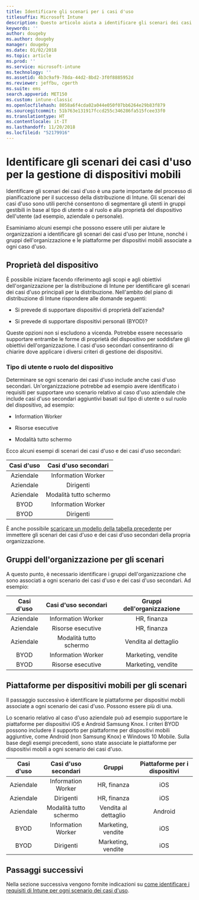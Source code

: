 ```yaml
---
title: Identificare gli scenari per i casi d'uso
titlesuffix: Microsoft Intune
description: Questo articolo aiuta a identificare gli scenari dei casi d'uso e dei casi d'uso secondari per un'implementazione di Microsoft Intune in configurazione solo cloud.
keywords: ''
author: dougeby
ms.author: dougeby
manager: dougeby
ms.date: 01/02/2018
ms.topic: article
ms.prod: ''
ms.service: microsoft-intune
ms.technology: ''
ms.assetid: 4b3c9af9-78da-44d2-8bd2-3f0f8885952d
ms.reviewer: jeffbu, cgerth
ms.suite: ems
search.appverid: MET150
ms.custom: intune-classic
ms.openlocfilehash: 8058a6f4cda02a044e050f07bb6264e29b83f879
ms.sourcegitcommit: 51b763e131917fccd255c346286fa515fcee33f0
ms.translationtype: HT
ms.contentlocale: it-IT
ms.lasthandoff: 11/20/2018
ms.locfileid: "52179916"
---
```

# <a name="identify-mobile-device-management-use-case-scenarios"></a>Identificare gli scenari dei casi d'uso per la gestione di dispositivi mobili

Identificare gli scenari dei casi d'uso è una parte importante del processo di pianificazione per il successo della distribuzione di Intune. Gli scenari dei casi d'uso sono utili perché consentono di segmentare gli utenti in gruppi gestibili in base al tipo di utente o al ruolo e alla proprietà del dispositivo dell'utente (ad esempio, aziendale o personale).

Esaminiamo alcuni esempi che possono essere utili per aiutare le organizzazioni a identificare gli scenari dei casi d'uso per Intune, nonché i gruppi dell'organizzazione e le piattaforme per dispositivi mobili associate a ogni caso d'uso.

## <a name="device-ownership"></a>Proprietà del dispositivo
È possibile iniziare facendo riferimento agli scopi e agli obiettivi dell'organizzazione per la distribuzione di Intune per identificare gli scenari dei casi d'uso principali per la distribuzione. Nell'ambito del piano di distribuzione di Intune rispondere alle domande seguenti:

-   Si prevede di supportare dispositivi di proprietà dell'azienda?

-   Si prevede di supportare dispositivi personali (BYOD)?

Queste opzioni non si escludono a vicenda. Potrebbe essere necessario supportare entrambe le forme di proprietà del dispositivo per soddisfare gli obiettivi dell'organizzazione. I casi d'uso secondari consentiranno di chiarire dove applicare i diversi criteri di gestione dei dispositivi.

### <a name="user-type-or-device-role"></a>Tipo di utente o ruolo del dispositivo

Determinare se ogni scenario dei casi d'uso include anche casi d'uso secondari. Un'organizzazione potrebbe ad esempio avere identificato i requisiti per supportare uno scenario relativo al caso d'uso aziendale che include casi d'uso secondari aggiuntivi basati sul tipo di utente o sul ruolo del dispositivo, ad esempio:

-   Information Worker

-   Risorse esecutive

-   Modalità tutto schermo

Ecco alcuni esempi di scenari dei casi d'uso e dei casi d'uso secondari:

| **Casi d'uso** | **Casi d'uso secondari** |
|:---:|:---:|
| Aziendale | Information Worker |              
| Aziendale | Dirigenti |           
| Aziendale | Modalità tutto schermo |
| BYOD | Information Worker |           
| BYOD | Dirigenti |

È anche possibile [scaricare un modello della tabella precedente](https://gallery.technet.microsoft.com/Intune-deployment-planning-fae156c2?redir=0) per immettere gli scenari dei casi d'uso e dei casi d'uso secondari della propria organizzazione.

## <a name="organizational-groups-for-your-scenarios"></a>Gruppi dell'organizzazione per gli scenari

A questo punto, è necessario identificare i gruppi dell'organizzazione che sono associati a ogni scenario dei casi d'uso e dei casi d'uso secondari. Ad esempio:

| **Casi d'uso** | **Casi d'uso secondari** | **Gruppi dell'organizzazione** |
|:---:|:---:|:---:|
| Aziendale | Information Worker | HR, finanza |               
| Aziendale | Risorse esecutive | HR, finanza |            
| Aziendale | Modalità tutto schermo | Vendita al dettaglio |
| BYOD | Information Worker | Marketing, vendite |            
| BYOD | Risorse esecutive | Marketing, vendite |


## <a name="mobile-device-platforms-for-your-scenarios"></a>Piattaforme per dispositivi mobili per gli scenari

Il passaggio successivo è identificare le piattaforme per dispositivi mobili associate a ogni scenario dei casi d'uso. Possono essere più di una.

Lo scenario relativo al caso d'uso aziendale può ad esempio supportare le piattaforme per dispositivi iOS e Android Samsung Knox. I criteri BYOD possono includere il supporto per piattaforme per dispositivi mobili aggiuntive, come Android (non Samsung Knox) e Windows 10 Mobile. Sulla base degli esempi precedenti, sono state associate le piattaforme per dispositivi mobili a ogni scenario dei casi d'uso.

| **Casi d'uso** | **Casi d'uso secondari** | **Gruppi** | **Piattaforme per i dispositivi** |   
|:---:|:---:|:---:|:---:|
| Aziendale | Information Worker | HR, finanza | iOS |                                                           
| Aziendale | Dirigenti | HR, finanza | iOS |                                                           
| Aziendale | Modalità tutto schermo | Vendita al dettaglio | Android |
| BYOD | Information Worker | Marketing, vendite | iOS |                                                           
| BYOD | Dirigenti | Marketing, vendite | iOS |

## <a name="next-steps"></a>Passaggi successivi

Nella sezione successiva vengono fornite indicazioni su [come identificare i requisiti di Intune per ogni scenario dei casi d'uso](planning-guide-requirements.md).

